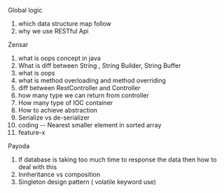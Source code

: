 Global logic
1. which data structure map follow
2. why we use RESTful Api

Zensar
1. what is oops concept in java
2. What is diff between String , String Builder, String Buffer
3. what is oops
4. what is method overloading and method overriding
5. diff between RestController and Controller
6. how many type we can return from controller
7. How many type of IOC container
8. How to achieve abstraction
9. Serialize vs de-serializer
10. coding -- Nearest smaller element in sorted array
11. feature-x

Payoda
1. If database is taking too much time to response the data then how to deal with this
2. Innheritance vs composition
3. Singleton design pattern ( volatile keyword use)